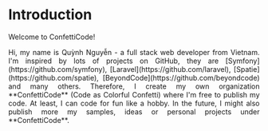 # Introduction

Welcome to ConfettiCode!

<p align="justify">
Hi, my name is Quỳnh Nguyễn - a full stack web developer from Vietnam. I'm inspired by lots of projects on GitHub, they are [Symfony](https://github.com/symfony), [Laravel](https://github.com/laravel), [Spatie](https://github.com/spatie), [BeyondCode](https://github.com/beyondcode) and many others. Therefore, I create my own organization **ConfettiCode** (Code as Colorful Confetti)  where I'm free to publish my code. At least, I can code for fun like a hobby. In the future, I might also publish more my samples, ideas or personal projects under **ConfettiCode**.
</p>
